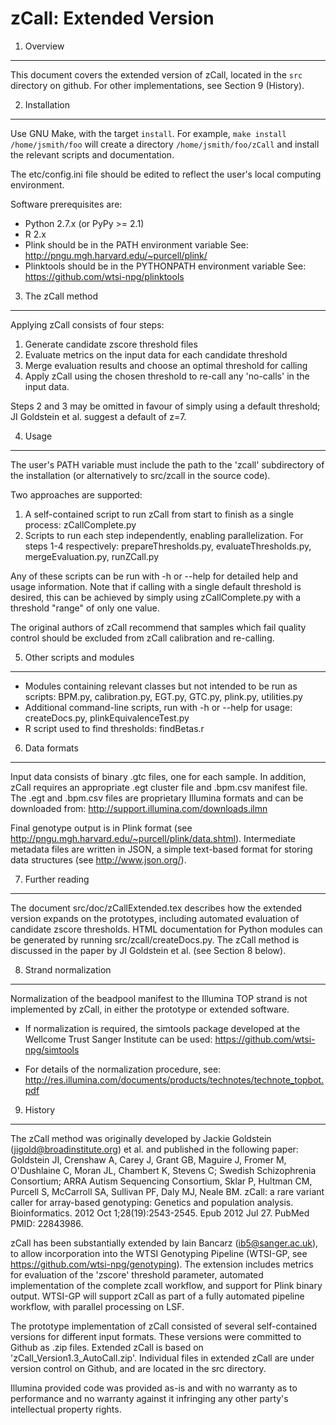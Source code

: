 
zCall: Extended Version
=======================

1. Overview
-----------

This document covers the extended version of zCall, located in the `src` 
directory on github. For other implementations, see Section 9 (History).

2. Installation
---------------

Use GNU Make, with the target `install`. For example, `make install 
/home/jsmith/foo` will create a directory `/home/jsmith/foo/zCall` and 
install the relevant scripts and documentation. 

The etc/config.ini file should be edited to reflect the user's local 
computing environment. 

Software prerequisites are:
  * Python 2.7.x (or PyPy >= 2.1)
  * R 2.x
  * Plink should be in the PATH environment variable
    See: http://pngu.mgh.harvard.edu/~purcell/plink/
  * Plinktools should be in the PYTHONPATH environment variable
    See: https://github.com/wtsi-npg/plinktools

3. The zCall method
-------------------

Applying zCall consists of four steps:
  1. Generate candidate zscore threshold files
  2. Evaluate metrics on the input data for each candidate threshold
  3. Merge evaluation results and choose an optimal threshold for calling
  4. Apply zCall using the chosen threshold to re-call any 'no-calls' in 
the input data.

Steps 2 and 3 may be omitted in favour of simply using a default threshold; 
JI Goldstein et al. suggest a default of z=7.

4. Usage
--------

The user's PATH variable must include the path to the 'zcall' subdirectory of 
the installation (or alternatively to src/zcall in the source code).

Two approaches are supported:
  1. A self-contained script to run zCall from start to finish as a single 
process:  zCallComplete.py
  2. Scripts to run each step independently, enabling parallelization.  For 
steps 1-4 respectively: prepareThresholds.py, evaluateThresholds.py, 
mergeEvaluation.py, runZCall.py

Any of these scripts can be run with -h or --help for detailed help and 
usage information. Note that if calling with a single default threshold is 
desired, this can be achieved by simply using zCallComplete.py with a 
threshold "range" of only one value.

The original authors of zCall recommend that samples which fail quality 
control should be excluded from zCall calibration and re-calling.

5. Other scripts and modules
----------------------------

  * Modules containing relevant classes but not intended to be run as scripts: 
BPM.py, calibration.py, EGT.py, GTC.py, plink.py, utilities.py
  * Additional command-line scripts, run with -h or --help for usage: 
createDocs.py, plinkEquivalenceTest.py
  * R script used to find thresholds: findBetas.r

6. Data formats
---------------

Input data consists of binary .gtc files, one for each sample. In addition, 
zCall requires an appropriate .egt cluster file and .bpm.csv manifest file. 
The .egt and .bpm.csv files are proprietary Illumina formats and can be 
downloaded from: http://support.illumina.com/downloads.ilmn

Final genotype output is in Plink format (see 
http://pngu.mgh.harvard.edu/~purcell/plink/data.shtml).  Intermediate 
metadata files are written in JSON, a simple text-based format for storing 
data structures (see http://www.json.org/).

7. Further reading
------------------

The document src/doc/zCallExtended.tex describes how the extended version 
expands on the prototypes, including automated evaluation of candidate zscore 
thresholds. HTML documentation for Python modules can be generated by running 
src/zcall/createDocs.py. The zCall method is discussed in the paper by JI 
Goldstein et al. (see Section 8 below).

8. Strand normalization
-----------------------

Normalization of the beadpool manifest to the Illumina TOP strand is not 
implemented by zCall, in either the prototype or extended software. 

* If normalization is required, the simtools package developed at the 
Wellcome Trust Sanger Institute can be used: https://github.com/wtsi-npg/simtools

* For details of the normalization procedure, see: http://res.illumina.com/documents/products/technotes/technote_topbot.pdf‎

9. History
----------

The zCall method was originally developed by Jackie Goldstein 
(jigold@broadinstitute.org) et al. and published in the following paper:
Goldstein JI, Crenshaw A, Carey J, Grant GB, Maguire J, Fromer M, 
O'Dushlaine C, Moran JL, Chambert K, Stevens C; Swedish Schizophrenia 
Consortium; ARRA Autism Sequencing Consortium, Sklar P, Hultman CM, Purcell S, 
McCarroll SA, Sullivan PF, Daly MJ, Neale BM. zCall: a rare variant caller 
for array-based genotyping: Genetics and population analysis. Bioinformatics. 
2012 Oct 1;28(19):2543-2545. Epub 2012 Jul 27. PubMed PMID: 22843986.

zCall has been substantially extended by Iain Bancarz (ib5@sanger.ac.uk), to 
allow incorporation into the WTSI Genotyping Pipeline (WTSI-GP, see 
https://github.com/wtsi-npg/genotyping). The extension includes metrics for 
evaluation of the 'zscore' threshold parameter, automated implementation of 
the complete zcall workflow, and support for Plink binary output.  WTSI-GP will 
support zCall as part of a fully automated pipeline workflow, with parallel 
processing on LSF.

The prototype implementation of zCall consisted of several self-contained 
versions for different input formats. These versions were committed to Github 
as .zip files. Extended zCall is based on 'zCall_Version1.3_AutoCall.zip'. 
Individual files in extended zCall are under version control on Github, and 
are located in the src directory.

Illumina provided code was provided as-is and with no warranty as to 
performance and no warranty against it infringing any other party's 
intellectual property rights.

